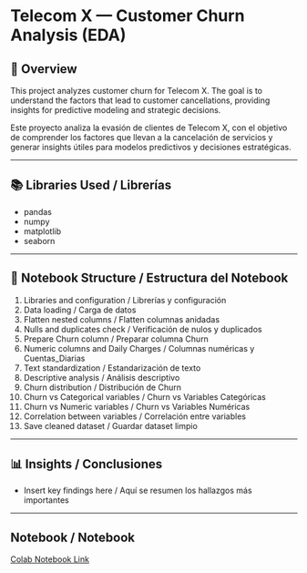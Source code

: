 # Telecom X — Customer Churn Analysis (EDA)

## 📌 Overview
This project analyzes customer churn for Telecom X. The goal is to understand the factors that lead to customer cancellations, providing insights for predictive modeling and strategic decisions.

Este proyecto analiza la evasión de clientes de Telecom X, con el objetivo de comprender los factores que llevan a la cancelación de servicios y generar insights útiles para modelos predictivos y decisiones estratégicas.

---

## 📚 Libraries Used / Librerías
- pandas
- numpy
- matplotlib
- seaborn

---

## 📝 Notebook Structure / Estructura del Notebook
1. Libraries and configuration / Librerías y configuración
2. Data loading / Carga de datos
3. Flatten nested columns / Flatten columnas anidadas
4. Nulls and duplicates check / Verificación de nulos y duplicados
5. Prepare Churn column / Preparar columna Churn
6. Numeric columns and Daily Charges / Columnas numéricas y Cuentas_Diarias
7. Text standardization / Estandarización de texto
8. Descriptive analysis / Análisis descriptivo
9. Churn distribution / Distribución de Churn
10. Churn vs Categorical variables / Churn vs Variables Categóricas
11. Churn vs Numeric variables / Churn vs Variables Numéricas
12. Correlation between variables / Correlación entre variables
13. Save cleaned dataset / Guardar dataset limpio

---

## 📊 Insights / Conclusiones
- Insert key findings here / Aquí se resumen los hallazgos más importantes

---

## Notebook / Notebook
[Colab Notebook Link]([https://colab.research.google.com/drive/1qQyUx_Dxdbn7GeFlUn6?usp=sharing](https://colab.research.google.com/drive/1qQyUx_Dxdbn7GeFlUn6c37DnhLW78JT6?usp=sharing))
